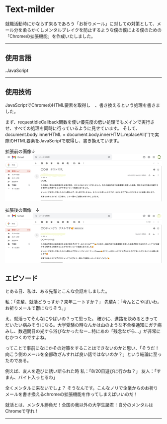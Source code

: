 # Text-milder

就職活動時にかならず来るであろう「お祈りメール」に対しての対策として、メール分を柔らかくしメンタルブレイクを防止するような僕の僕による僕のための「Chromeの拡張機能」を作成いたしました。

-----------------------------------------------------------------------------------------------------------------------


使用言語
-----------------------------------------------------------------------------------------------------------------------

.JavaScript

------------------------------------------------------------------------------------------------------------------------

使用技術
------------------------------------------------------------------------------------------------------------------------
JavaScriptでChromeのHTML要素を取得し　、書き換えるという処理を書きました。

まず、requestIdleCallback関数を使い優先度の低い処理でもメインで実行させ、すべての処理を同時に行っているように見せています。
そして、document.body.innerHTML = document.body.innerHTML.replaceAll('')で実際のHTML要素をJavaScriptで取得し、書き換えています。

拡張前の画像↓
![拡張前の画像](./manifest/before.jpg)

拡張後の画像　↓
![拡張後の画像](./manifest/after.jpg)




エピソード
--------------------------------------------------------------------------------------------------------------------------


とある日、私は、ある先輩とこんな会話をしました。

私：「先輩、就活どうっすか？来年ニートすか？」
先輩A：「今んとこやばいわ。お祈りメールで鬱になりそう。」


え、就活ってそんなにやばいの？って思った。
確かに、進路を決めるときってだいたい病みそうになる。大学受験の時なんかは山のような不合格通知にガチ病みし、数週間日の光すら浴びなかったなー…特にあの「残念ながら…」が非常にむかつくのですよね。

ってことで事前になにかその対策をすることはできないのかと思い、「そうだ！向こう側のメールを全部改ざんすれば良い話ではないのか？」という結論に至ったのである。

例えば、友人を遊びに誘い断られた時
私：「8/20日遊びに行かね？」
友人：「すまん、バイト入っとるわ」

全くメンタルに来ないでしょ？
そうなんです。こんなノリで企業からのお祈りメールを書き換えるchromeの拡張機能を作ってしまえばいいのだ！

就活とは、メンタル勝負だ！全国の我以外の大学生諸君！自分のメンタルはChromeで守れ！


-----------------------------------------------------------------------------------------------------------------------










